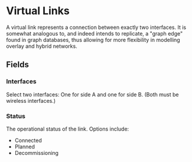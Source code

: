 # Virtual Links

A virtual link represents a connection between exactly two interfaces. It is somewhat analogous to, and indeed intends to replicate, a "graph edge" found in graph databases, thus allowing for more flexibility in modelling overlay and hybrid networks.

## Fields

### Interfaces

Select two interfaces: One for side A and one for side B. (Both must be wireless interfaces.)

### Status

The operational status of the link. Options include:

* Connected
* Planned
* Decommissioning
